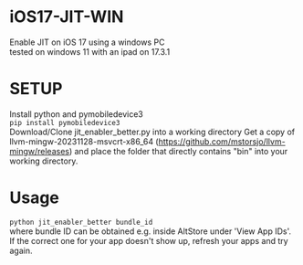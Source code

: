 # iOS17-JIT-WIN
Enable JIT on iOS 17 using a windows PC  
tested on windows 11 with an ipad on 17.3.1
# SETUP
Install python and pymobiledevice3  
`pip install pymobiledevice3`  
Download/Clone jit_enabler_better.py into a working directory
Get a copy of llvm-mingw-20231128-msvcrt-x86_64 (https://github.com/mstorsjo/llvm-mingw/releases) and place the folder that directly contains "bin" into your working directory. 
# Usage
`python jit_enabler_better bundle_id`  
where bundle ID can be obtained e.g. inside AltStore under 'View App IDs'. If the correct one for your app doesn't show up, refresh your apps and try again.
